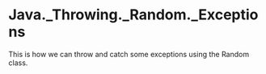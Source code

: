 # Java._Throwing._Random._Exceptions
This is how we can throw and catch some exceptions using the Random class.
